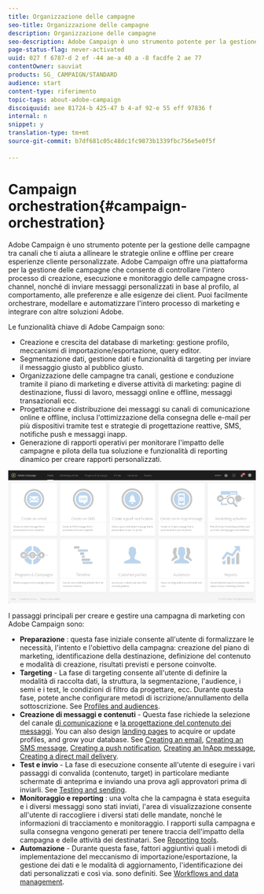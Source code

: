 ```yaml
---
title: Organizzazione delle campagne
seo-title: Organizzazione delle campagne
description: Organizzazione delle campagne
seo-description: Adobe Campaign è uno strumento potente per la gestione delle campagne tra canali che ti aiuta a allineare le strategie online e offline per creare esperienze cliente personalizzate.
page-status-flag: never-activated
uuid: 027 f 6787-d 2 ef -44 ae-a 40 a -8 facdfe 2 ae 77
contentOwner: sauviat
products: SG_ CAMPAIGN/STANDARD
audience: start
content-type: riferimento
topic-tags: about-adobe-campaign
discoiquuid: aee 81724-b 425-47 b 4-af 92-e 55 eff 97836 f
internal: n
snippet: y
translation-type: tm+mt
source-git-commit: b7df681c05c48dc1fc9873b1339fbc756e5e0f5f

---
```



# Campaign orchestration{#campaign-orchestration}

Adobe Campaign è uno strumento potente per la gestione delle campagne tra canali che ti aiuta a allineare le strategie online e offline per creare esperienze cliente personalizzate. Adobe Campaign offre una piattaforma per la gestione delle campagne che consente di controllare l'intero processo di creazione, esecuzione e monitoraggio delle campagne cross-channel, nonché di inviare messaggi personalizzati in base al profilo, al comportamento, alle preferenze e alle esigenze dei client. Puoi facilmente orchestrare, modellare e automatizzare l'intero processo di marketing e integrare con altre soluzioni Adobe.

Le funzionalità chiave di Adobe Campaign sono:

* Creazione e crescita del database di marketing: gestione profilo, meccanismi di importazione/esportazione, query editor.
* Segmentazione dati, gestione dati e funzionalità di targeting per inviare il messaggio giusto al pubblico giusto.
* Organizzazione delle campagne tra canali, gestione e conduzione tramite il piano di marketing e diverse attività di marketing: pagine di destinazione, flussi di lavoro, messaggi online e offline, messaggi transazionali ecc.
* Progettazione e distribuzione dei messaggi su canali di comunicazione online e offline, inclusa l'ottimizzazione della consegna delle e-mail per più dispositivi tramite test e strategie di progettazione reattive, SMS, notifiche push e messaggi inapp.
* Generazione di rapporti operativi per monitorare l'impatto delle campagne e pilota della tua soluzione e funzionalità di reporting dinamico per creare rapporti personalizzati.

![](assets/overview_home_page.png)

I passaggi principali per creare e gestire una campagna di marketing con Adobe Campaign sono:

* **Preparazione** : questa fase iniziale consente all'utente di formalizzare le necessità, l'intento e l'obiettivo della campagna: creazione del piano di marketing, identificazione della destinazione, definizione del contenuto e modalità di creazione, risultati previsti e persone coinvolte.
* **Targeting** - La fase di targeting consente all'utente di definire la modalità di raccolta dati, la struttura, la segmentazione, l'audience, i semi e i test, le condizioni di filtro da progettare, ecc. Durante questa fase, potete anche configurare metodi di iscrizione/annullamento della sottoscrizione. See [Profiles and audiences](../../audiences/using/about-profiles.md).
* **Creazione di messaggi e contenuti** - Questa fase richiede la selezione del canale [di comunicazione](../../channels/using/discovering-communication-channels.md) e [la progettazione del contenuto dei messaggi](../../designing/using/designing-content-in-adobe-campaign.md). You can also design [landing pages](../../designing/using/about-landing-page-content-design.md) to acquire or update profiles, and grow your database. See [Creating an email](../../channels/using/creating-an-email.md), [Creating an SMS message](../../channels/using/creating-an-sms-message.md), [Creating a push notification](../../channels/using/preparing-and-sending-a-push-notification.md), [Creating an InApp message](../../channels/using/about-in-app-messaging.md), [Creating a direct mail delivery](../../channels/using/creating-the-direct-mail.md).
* **Test e invio** - La fase di esecuzione consente all'utente di eseguire i vari passaggi di convalida (contenuto, target) in particolare mediante schermate di anteprima e inviando una prova agli approvatori prima di inviarli. See [Testing and sending](../../sending/using/about-sending-messages-with-campaign.md).
* **Monitoraggio e reporting** : una volta che la campagna è stata eseguita e i diversi messaggi sono stati inviati, l'area di visualizzazione consente all'utente di raccogliere i diversi stati delle mandate, nonché le informazioni di tracciamento e monitoraggio. I rapporti sulla campagna e sulla consegna vengono generati per tenere traccia dell'impatto della campagna e delle attività dei destinatari. See [Reporting tools](../../reporting/using/about-dynamic-reports.md).
* **Automazione** - Durante questa fase, fattori aggiuntivi quali i metodi di implementazione del meccanismo di importazione/esportazione, la gestione dei dati e le modalità di aggiornamento, l'identificazione dei dati personalizzati e così via. sono definiti. See [Workflows and data management](../../automating/using/workflow-data-and-processes.md).

